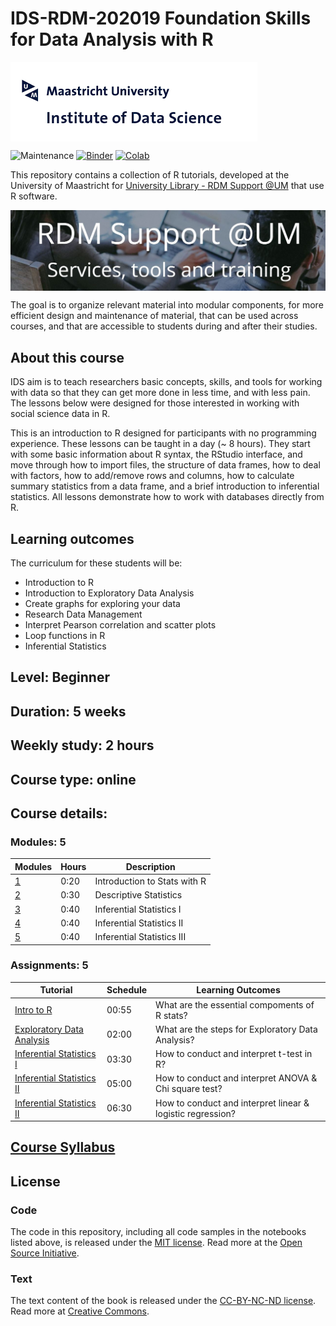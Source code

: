 # IDS-RDM-202019 Foundation Skills for Data Analysis with R

<img align="center" src="./pics/logoIDS.png">


![Maintenance](https://img.shields.io/badge/Maintained%3F-yes-green.svg)
[![Binder](https://mybinder.org/badge.svg)](..)
[![Colab](https://colab.research.google.com/assets/colab-badge.svg)](..)



This repository contains a collection of R tutorials, developed at the University of Maastricht for [University Library - RDM Support @UM](https://library.maastrichtuniversity.nl/research-support/rdm/services-tools-training/) that use R software.

<img align="center" src="./pics/logo campus.jpg">

The goal is to organize relevant material into modular components, for more efficient design and maintenance of material, that can be used across courses, and that are accessible to students during and after their studies.


## About this course

IDS aim is to teach researchers basic concepts, skills, and tools for working with data so that they can get more done in less time, and with less pain. The lessons below were designed for those interested in working with social science data in R.

This is an introduction to R designed for participants with no programming experience. These lessons can be taught in a day (~ 8 hours). They start with some basic information about R syntax, the RStudio interface, and move through how to import  files, the structure of data frames, how to deal with factors, how to add/remove rows and columns, how to calculate summary statistics from a data frame, and a brief introduction to inferential statistics. All lessons demonstrate how to work with databases directly from R.

## Learning outcomes

The curriculum for these students will be:

- Introduction to R
- Introduction to Exploratory Data Analysis
- Create graphs for exploring your data
- Research Data Management
- Interpret Pearson correlation and scatter plots
- Loop functions in R
- Inferential Statistics

## Level: Beginner

## Duration: 5 weeks

## Weekly study: 2 hours

## Course type: online

## Course details:

### Modules: 5

| Modules | Hours | Description |
|----|---|---|
|[1](inputs/lectures/lecture1.pdf) | 0:20 | Introduction to Stats with R |
|[2](inputs/lectures/lecture2.pdf) | 0:30 | Descriptive Statistics |
|[3](inputs/lectures/lecture3.pdf) | 0:40 | Inferential Statistics I |
|[4](inputs/lectures/lecture4.pdf) | 0:40 | Inferential Statistics II |
|[5](inputs/lectures/lecture5.pdf) | 0:40 | Inferential Statistics III |

### Assignments: 5

| Tutorial | Schedule | Learning Outcomes |
|----|---|---|
| [Intro to R](inputs/tutorials/Workshop1.docx) | 00:55| What are the essential compoments of R stats? |
| [Exploratory Data Analysis](inputs/tutorials/Workshop2.docx) | 02:00 | What are the steps for Exploratory Data Analysis? | 
| [Inferential Statistics I](inputs/tutorials/Workshop3.docx) | 03:30 | How to conduct and interpret t-test in R? |
| [Inferential Statistics II](inputs/tutorials/Workshop4.docx) | 05:00 | How to conduct and interpret ANOVA & Chi square test?  |
| [Inferential Statistics II](inputs/tutorials/Workshop5.docx) | 06:30| How to conduct and interpret linear & logistic regression?  |




## [Course Syllabus](https://colab.research.google.com/github/carlosug/IDS-RDM-202019-FSFDAWR/blob/master/Course_Syllabus.ipynb)




## License

### Code
The code in this repository, including all code samples in the notebooks listed above, is released under the [MIT license](LICENSE-CODE). Read more at the [Open Source Initiative](https://opensource.org/licenses/MIT).

### Text
The text content of the book is released under the [CC-BY-NC-ND license](LICENSE-TEXT). Read more at [Creative Commons](https://creativecommons.org/licenses/by-nc-nd/3.0/us/legalcode).

